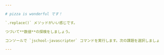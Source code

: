 ```yaml
---

# pizza is wonderful です！

`.replace()` メソッドがいい感じです。

つづいて**数値**の探検をしましょう。

コンソールで `jschool-javascripter` コマンドを実行します。次の課題を選択しましょう。

---
```

